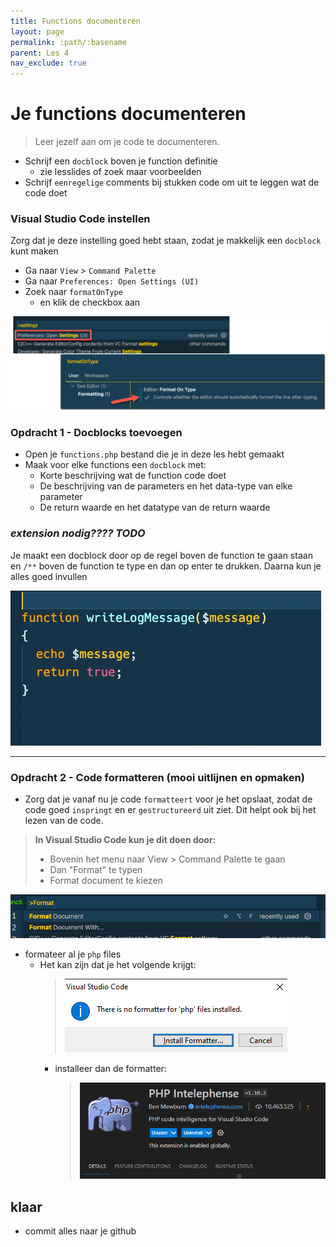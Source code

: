 ```yaml
---
title: Functions documenteren
layout: page 
permalink: :path/:basename 
parent: Les 4 
nav_exclude: true
---
```


# Je functions documenteren

>Leer jezelf aan om je code te documenteren. 

- Schrijf een `docblock` boven je function definitie 
    - zie lesslides of zoek maar voorbeelden
- Schrijf `eenregelige` comments bij stukken code om uit te leggen wat de code doet

### Visual Studio Code instellen

Zorg dat je deze instelling goed hebt staan, zodat je makkelijk een `docblock` kunt maken

- Ga naar `View` > `Command Palette`
- Ga naar `Preferences: Open Settings (UI)`
- Zoek naar `formatOnType`
  - en klik de checkbox aan

![format on type](img/format-code-settings.png)


### Opdracht 1 - Docblocks toevoegen

- Open je `functions.php` bestand die je in deze les hebt gemaakt 
- Maak voor elke functions een `docblock` met:
  - Korte beschrijving wat de function code doet
  - De beschrijving van de parameters en het data-type van elke parameter
  - De return waarde en het datatype van de return waarde


### *extension nodig???? TODO* 
Je maakt een docblock door op de regel boven de function te gaan staan en `/**` boven de function te type en dan op enter te drukken.
Daarna kun je alles goed invullen

![docblock vscode](img/docblock.gif)

---

### Opdracht 2 - Code formatteren (mooi uitlijnen en opmaken)

- Zorg dat je vanaf nu je code `formatteert` voor je het opslaat, zodat de code goed `inspringt` en er `gestructureerd` uit ziet. 
Dit helpt ook bij het lezen van de code.

> **In Visual Studio Code kun je dit doen door:**
> 
>- Bovenin het menu naar View > Command Palette te gaan
>- Dan "Format" te typen 
>- Format document te kiezen

![Format document](img/format-doc.png)


- formateer al je `php` files
  - Het kan zijn dat je het volgende krijgt:
    > ![](img/noformat.PNG)
    - installeer dan de formatter:
      > ![](img/format.PNG)

## klaar
- commit alles naar je github